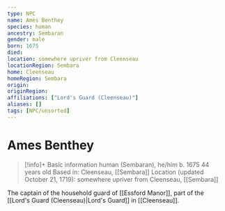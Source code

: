```yaml
---
type: NPC
name: Ames Benthey
species: human
ancestry: Sembaran
gender: male
born: 1675
died: 
location: somewhere upriver from Cleenseau
locationRegion: Sembara
home: Cleenseau
homeRegion: Sembara
origin:
originRegion:
affiliations: ["Lord's Guard (Cleenseau)"]
aliases: []
tags: [NPC/unsorted]
---
```


# Ames Benthey
>[!info]+ Basic information
>human (Sembaran), he/him
>b. 1675
>44 years old
>Based in: Cleenseau, [[Sembara]]
>Location (updated October 21, 1719): somewhere upriver from Cleenseau, [[Sembara]]

The captain of the household guard of [[Essford Manor]], part of the [[Lord's Guard (Cleenseau)|Lord's Guard]] in [[Cleenseau]]. 